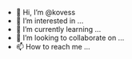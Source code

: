- 👋 Hi, I’m @kovess
- 👀 I’m interested in ...
- 🌱 I’m currently learning ...
- 💞️ I’m looking to collaborate on ...
- 📫 How to reach me ...

<!---
kovess/kovess is a ✨ special ✨ repository because its `README.md` (this file) appears on your GitHub profile.
You can click the Preview link to take a look at your changes.
--->
